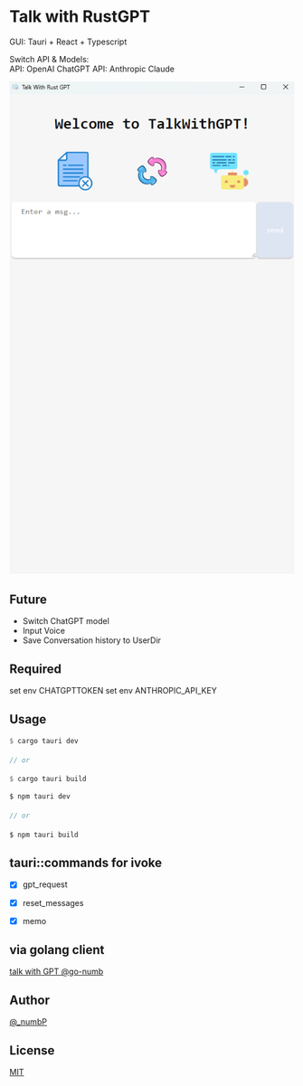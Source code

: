 # Talk with RustGPT
GUI: Tauri + React + Typescript

Switch API & Models:  
API: OpenAI ChatGPT
API: Anthropic Claude

![TalkWithRustGPT](https://github.com/go-numb/TalkWithRustGPT/blob/images/public/talkwithgpt.png)

## Future
- Switch ChatGPT model
- Input Voice
- Save Conversation history to UserDir

## Required
set env CHATGPTTOKEN
set env ANTHROPIC_API_KEY

## Usage
```rust
$ cargo tauri dev

// or 

$ cargo tauri build
```

```js
$ npm tauri dev

// or 

$ npm tauri build
```

## tauri::commands for ivoke
- [x] gpt_request
- [x] reset_messages
- [x] memo


## via golang client
[talk with GPT @go-numb](https://github.com/go-numb/TalkWithGPT)

## Author

[@_numbP](https://twitter.com/_numbP)

## License

[MIT](https://github.com/go-numb/TalkWithRustGPT/blob/master/LICENSE)